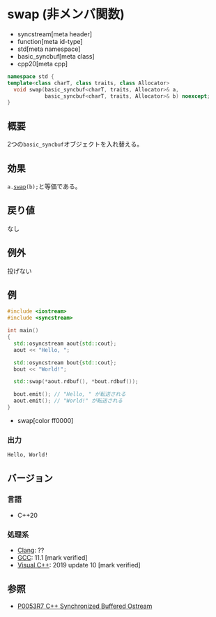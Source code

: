 # swap (非メンバ関数)
* syncstream[meta header]
* function[meta id-type]
* std[meta namespace]
* basic_syncbuf[meta class]
* cpp20[meta cpp]


```cpp
namespace std {
template<class charT, class traits, class Allocator>
  void swap(basic_syncbuf<charT, traits, Allocator>& a,
            basic_syncbuf<charT, traits, Allocator>& b) noexcept;
}
```

## 概要
2つの`basic_syncbuf`オブジェクトを入れ替える。


## 効果
`a.`[`swap`](swap.md)`(b);`と等価である。


## 戻り値
なし


## 例外
投げない


## 例
```cpp example
#include <iostream>
#include <syncstream>

int main()
{
  std::osyncstream aout{std::cout};
  aout << "Hello, ";

  std::osyncstream bout{std::cout};
  bout << "World!";

  std::swap(*aout.rdbuf(), *bout.rdbuf());

  bout.emit(); // "Hello, " が転送される
  aout.emit(); // "World!" が転送される
}
```
* swap[color ff0000]

### 出力
```
Hello, World!
```


## バージョン
### 言語
- C++20

### 処理系
- [Clang](/implementation.md#clang): ??
- [GCC](/implementation.md#gcc): 11.1 [mark verified]
- [Visual C++](/implementation.md#visual_cpp): 2019 update 10 [mark verified]


## 参照
- [P0053R7 C++ Synchronized Buffered Ostream](http://www.open-std.org/jtc1/sc22/wg21/docs/papers/2017/p0053r7.pdf)
